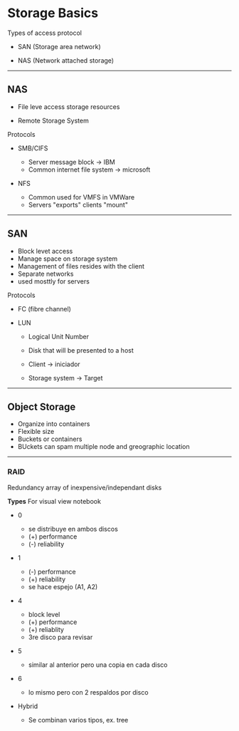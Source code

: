 # Storage Basics

Types of access protocol

- SAN (Storage area network)

- NAS (Network attached storage)

---

## NAS

- File leve access storage resources

- Remote Storage System


Protocols

- SMB/CIFS 
	- Server message block -> IBM
	- Common internet file system -> microsoft

- NFS
	- Common used for VMFS in VMWare
	- Servers "exports" clients "mount"


---

## SAN

- Block levet access
- Manage space on storage system
- Management of files resides with the client
- Separate networks
- used mosttly for servers


Protocols

- FC (fibre channel)

- LUN 
	- Logical Unit Number 
	- Disk that will be presented to a host

	- Client -> iniciador
	- Storage system -> Target

---

## Object Storage

- Organize into containers
- Flexible size
- Buckets or containers
- BUckets can spam multiple node and greographic location





---

### RAID

Redundancy array of inexpensive/independant disks

**Types**
For visual view notebook

- 0
  - se distribuye en ambos discos
  - (+) performance
  - (-) reliability
- 1
  - (-) performance
  - (+) reliability
  - se hace espejo (A1, A2)
- 4

  - block level
  - (+) performance
  - (+) reliablity
  - 3re disco para revisar

- 5

  - similar al anterior pero una copia en cada disco

- 6

  - lo mismo pero con 2 respaldos por disco

- Hybrid
  - Se combinan varios tipos, ex. tree
